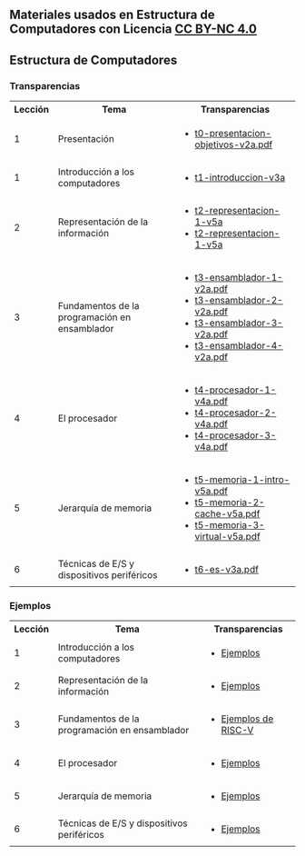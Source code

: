 ## Materiales usados en Estructura de Computadores con Licencia [CC BY-NC 4.0](http:/creativecommons.org/licenses/by-nc/4.0/) 


## Estructura de Computadores

### Transparencias

<html>
 <small>
 <table style="width:100%;" width="100%">
  <tr><th>Lección</th><th>Tema</th><th>Transparencias</th></tr>

  <tr><td>1</td><td>Presentación</td>
      <td><ul type="0">
        <li> <a href="https://acaldero.github.io/uc3m_ec/transparencias/t0-presentacion-objetivos-v2a.pdf">t0-presentacion-objetivos-v2a.pdf</a> </li>
      </ul></td>
  </tr>

  <tr><td>1</td><td>Introducción a los computadores</td>
      <td><ul type="1">
        <li> <a href="https://acaldero.github.io/uc3m_ec/transparencias/t1-introduccion-v3a.pdf">t1-introduccion-v3a</a> </li>
      </ul></td>
  </tr>

  <tr><td>2</td><td>Representación de la información</td>
      <td><ul type="1">
        <li> <a href="https://acaldero.github.io/uc3m_ec/transparencias/t2-representacion-1-v5a.pdf">t2-representacion-1-v5a</a></li>
        <li> <a href="https://acaldero.github.io/uc3m_ec/transparencias/t2-representacion-2-v5a.pdf">t2-representacion-1-v5a</a></li>
      </ul></td>
  </tr>

  <tr><td>3</td><td>Fundamentos de la programación en ensamblador</td>
      <td><ul type="1">
        <li> <a href="https://acaldero.github.io/uc3m_ec/transparencias/t3-ensamblador-1-v2a.pdf">t3-ensamblador-1-v2a.pdf</a></li>
        <li> <a href="https://acaldero.github.io/uc3m_ec/transparencias/t3-ensamblador-2-v2a.pdf">t3-ensamblador-2-v2a.pdf</a></li>
        <li> <a href="https://acaldero.github.io/uc3m_ec/transparencias/t3-ensamblador-3-v2a.pdf">t3-ensamblador-3-v2a.pdf</a></li>
        <li> <a href="https://acaldero.github.io/uc3m_ec/transparencias/t3-ensamblador-4-v2a.pdf">t3-ensamblador-4-v2a.pdf</a></li>
      </ul></td>
  </tr>

  <tr><td>4</td><td>El procesador </td>
      <td><ul type="1">
        <li> <a href="https://acaldero.github.io/uc3m_ec/transparencias/t4-procesador-1-v4a.pdf">t4-procesador-1-v4a.pdf</a></li>
        <li> <a href="https://acaldero.github.io/uc3m_ec/transparencias/t4-procesador-2-v4a.pdf">t4-procesador-2-v4a.pdf</a></li>
        <li> <a href="https://acaldero.github.io/uc3m_ec/transparencias/t4-procesador-3-v4a.pdf">t4-procesador-3-v4a.pdf</a></li>
      </ul></td>
  </tr>

  <tr><td>5</td><td>Jerarquía de memoria </td>
      <td><ul type="1">
        <li> <a href="https://acaldero.github.io/uc3m_ec/transparencias/t5-memoria-1-intro-v5a.pdf">t5-memoria-1-intro-v5a.pdf</a></li>
        <li> <a href="https://acaldero.github.io/uc3m_ec/transparencias/t5-memoria-2-cache-v5a.pdf">t5-memoria-2-cache-v5a.pdf</a></li>
        <li> <a href="https://acaldero.github.io/uc3m_ec/transparencias/t5-memoria-3-virtual-v5a.pdf">t5-memoria-3-virtual-v5a.pdf</a></li>
      </ul></td>
  </tr>

  <tr><td>6</td><td>Técnicas de E/S y dispositivos periféricos</td>
      <td><ul type="1">
        <li> <a href="https://acaldero.github.io/uc3m_ec/transparencias/t6-es-v3a.pdf">t6-es-v3a.pdf</a></li>
      </ul></td>
  </tr>

 </table>
 </small>
</html>


### Ejemplos

<html>
 <small>
 <table style="width:100%;" width="100%">
  <tr><th>Lección</th><th>Tema</th><th>Transparencias</th></tr>

  <tr><td>1</td><td>Introducción a los computadores</td>
      <td><ul type="1">
        <li> <a href="https://acaldero.github.io/uc3m_ec/ejercicios/ej1-introducion">Ejemplos</a> </li>
      </ul></td>
  </tr>

  <tr><td>2</td><td>Representación de la información</td>
      <td><ul type="1">
        <li> <a href="https://acaldero.github.io/uc3m_ec/ejercicios/ej2-representacion">Ejemplos</a> </li>
      </ul></td>
  </tr>

  <tr><td>3</td><td>Fundamentos de la programación en ensamblador</td>
      <td><ul type="1">
        <li> <a href="https://acaldero.github.io/uc3m_ec/ejercicios/ej3-ensamblador">Ejemplos de RISC-V</a> </li>
      </ul></td>
  </tr>

  <tr><td>4</td><td>El procesador </td>
      <td><ul type="1">
        <li> <a href="https://acaldero.github.io/uc3m_ec/ejercicios/ej4-procesador">Ejemplos</a> </li>
      </ul></td>
  </tr>

  <tr><td>5</td><td>Jerarquía de memoria </td>
      <td><ul type="1">
        <li> <a href="https://acaldero.github.io/uc3m_ec/ejercicios/ej5-memoria">Ejemplos</a> </li>
      </ul></td>
  </tr>

  <tr><td>6</td><td>Técnicas de E/S y dispositivos periféricos</td>
      <td><ul type="1">
        <li> <a href="https://acaldero.github.io/uc3m_ec/ejercicios/ej6-es">Ejemplos</a> </li>
      </ul></td>
  </tr>

 </table>
 </small>
</html>

